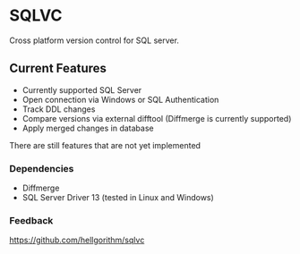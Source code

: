 # SQLVC
Cross platform version control for SQL server. 

## Current Features

* Currently supported SQL Server
* Open connection via Windows or SQL Authentication
* Track DDL changes
* Compare versions via external difftool (Diffmerge is currently supported)
* Apply merged changes in database


There are still features that are not yet implemented

### Dependencies
* Diffmerge
* SQL Server Driver 13 (tested in Linux and Windows)


### Feedback

https://github.com/hellgorithm/sqlvc


